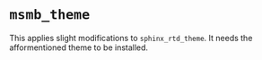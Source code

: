 `msmb_theme`
============

This applies slight modifications to `sphinx_rtd_theme`. It needs the
afformentioned theme to be installed.
